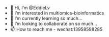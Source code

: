 - 👋 Hi, I’m @EddieLv
- 👀 I’m interested in multiomics-bioinformatics
- 🌱 I’m currently learning so much...
- 💞️ I’m looking to collaborate on so much...
- 📫 How to reach me - wechat:13958598285

<!---
EddieLv/EddieLv is a ✨ special ✨ repository because its `README.md` (this file) appears on your GitHub profile.
You can click the Preview link to take a look at your changes.
--->
